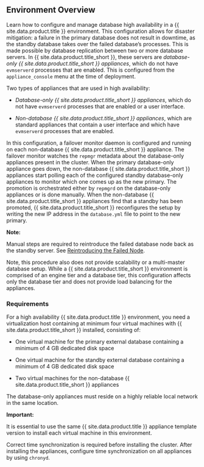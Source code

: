 ## Environment Overview

Learn how to configure and manage database high availability in a {{ site.data.product.title }} environment. This configuration allows for disaster mitigation: a failure in the primary database does not result in downtime, as the standby database takes over the failed database’s processes. This is made possible by database replication between two or more database servers. In {{ site.data.product.title_short }}, these servers are *database-only {{ site.data.product.title_short }} appliances*, which do not have `evmserverd` processes that are enabled. This is configured from the `appliance_console` menu at the time of deployment.

Two types of appliances that are used in high availability:

  - *Database-only {{ site.data.product.title_short }} appliances*, which do not have `evmserverd` processes that are enabled or a user interface.

  - *Non-database {{ site.data.product.title_short }} appliances*, which are standard appliances that contain a user interface and which have `evmserverd` processes that are enabled.

In this configuration, a failover monitor daemon is configured and running on each non-database {{ site.data.product.title_short }} appliance. The failover monitor watches the `repmgr` metadata about the database-only appliances present in the cluster. When the primary database-only appliance goes down, the non-database {{ site.data.product.title_short }} appliances start polling each of the configured standby database-only appliances to monitor which one comes up as the new primary. The promotion is orchestrated either by `repmgrd` on the database-only appliances or is done manually. When the non-database {{ site.data.product.title_short }} appliances find that a standby has been promoted, {{ site.data.product.title_short }} reconfigures the setup by writing the new IP address in the `database.yml` file to point to the new primary.

**Note:**

Manual steps are required to reintroduce the failed database node back as the standby server. See [Reintroducing the Failed Node](#reintroducing-the-failed-node).


Note, this procedure also does not provide scalability or a multi-master database setup. While a {{ site.data.product.title_short }} environment is comprised of an engine tier and a database tier, this configuration affects only the database tier and does not provide load balancing for the appliances.

### Requirements

For a high availability {{ site.data.product.title }} environment, you need a virtualization host containing at minimum four virtual machines with {{ site.data.product.title_short }} installed, consisting of:

  - One virtual machine for the primary external database containing a minimum of 4 GB dedicated disk space

  - One virtual machine for the standby external database containing a minimum of 4 GB dedicated disk space

  - Two virtual machines for the non-database {{ site.data.product.title_short }} appliances

The database-only appliances must reside on a highly reliable local network in the same location.

**Important:**

It is essential to use the same {{ site.data.product.title }} appliance template version to install each virtual machine in this environment.

Correct time synchronization is required before installing the cluster. After installing the appliances, configure time synchronization on all appliances by using `chronyd`.
